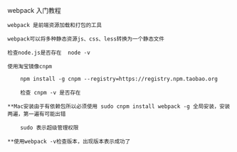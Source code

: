 webpack  入门教程

    webpack 是前端资源加载和打包的工具

    webpack可以将多种静态资源js、css、less转换为一个静态文件

    检查node.js是否存在  node -v 

    使用淘宝镜像cnpm

        npm install -g cnpm --registry=https://registry.npm.taobao.org

        检查 cnpm -v 是否存在

    **Mac安装由于有依赖包所以必须使用 sudo cnpm install webpack -g 全局安装，安装两遍，第一遍有可能出错

        sudo 表示超级管理权限

    **使用webpack -v检查版本，出现版本表示成功了



